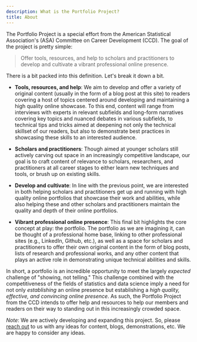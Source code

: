 ```yaml
---
description: What is the Portfolio Project?
title: About
---
```


The Portfolio Project is a special effort from the American Statistical Association's (ASA) Committee on Career Development (CCD). The goal of the project is pretty simple:

> Offer tools, resources, and help to scholars and practitioners to develop and cultivate a vibrant professional online presence.

There is a bit packed into this definition. Let's break it down a bit. 

  - **Tools, resources, and help**: We aim to develop and offer a variety of original content (usually in the form of a blog post at this site) to readers covering a host of topics centered around developing and maintaining a high quality online showcase. To this end, content will range from interviews with experts in relevant subfields and long-form narratives covering key topics and nuanced debates in various subfields, to technical tips and tricks aimed at deepening not only the technical skillset of our readers, but also to demonstrate best practices in showcasing these skills to an interested audience.
  
  - **Scholars and practitioners**: Though aimed at younger scholars still actively carving out space in an increasingly competitive landscape, our goal is to craft content of relevance to scholars, researchers, and practitioners at all career stages to either learn new techniques and tools, or brush up on existing skills.
  
  - **Develop and cultivate**: In line with the previous point, we are interested in both helping scholars and practitioners get up and running with high quality online portfolios that showcase their work and abilities, while also helping these and other scholars and practitioners maintain the quality and depth of their online portfolios. 
  
  - **Vibrant professional online presence**: This final bit highlights the core concept at play: the portfolio. The portfolio as we are imagining it, can be thought of a professional home base, linking to other professional sites (e.g., LinkedIn, Github, etc.), as well as a space for scholars and practitioners to offer their own original content in the form of blog posts, lists of research and professional works, and any other content that plays an active role in demonstrating unique technical abilities and skills. 
  
In short, a portfolio is an incredible opportunity to meet the largely *expected* challenge of "showing, not telling." This challenge combined with the competitiveness of the fields of statistics and data science imply a need for not only *establishing* an online presence but establishing a *high quality, effective, and convincing online presence*. As such, the Portfolio Project from the CCD intends to offer help and resources to help our members and readers on their way to standing out in this increasingly crowded space. 

*Note*: We are actively developing and expanding this project. So, please [reach out](mailto:philip.waggoner@yougov.com) to us with any ideas for content, blogs, demonstrations, etc. We are happy to consider any ideas.
